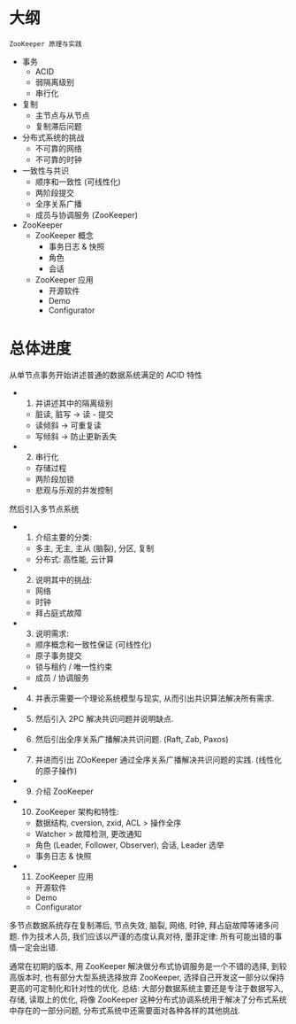 
# 大纲

`ZooKeeper 原理与实践`

- 事务
  - ACID
  - 弱隔离级别
  - 串行化
- 复制
  - 主节点与从节点
  - 复制滞后问题
- 分布式系统的挑战
  - 不可靠的网络
  - 不可靠的时钟
- 一致性与共识
  - 顺序和一致性 (可线性化)
  - 两阶段提交
  - 全序关系广播
  - 成员与协调服务 (ZooKeeper)
- ZooKeeper
  - ZooKeeper 概念
    - 事务日志 & 快照
    - 角色
    - 会话
  - ZooKeeper 应用
    - 开源软件
    - Demo
    - Configurator

# 总体进度

从单节点事务开始讲述普通的数据系统满足的 ACID 特性
- 1. 并讲述其中的隔离级别
  - 脏读, 脏写 -> 读 - 提交
  - 读倾斜 -> 可重复读
  - 写倾斜 -> 防止更新丢失
- 2. 串行化
  - 存储过程
  - 两阶段加锁
  - 悲观与乐观的并发控制

然后引入多节点系统
- 1. 介绍主要的分类:
  - 多主, 无主, 主从 (脑裂), 分区, 复制
  - 分布式: 高性能, 云计算
- 2. 说明其中的挑战:
  - 网络
  - 时钟
  - 拜占庭式故障
- 3. 说明需求:
  - 顺序概念和一致性保证 (可线性化)
  - 原子事务提交
  - 锁与租约 / 唯一性约束
  - 成员 / 协调服务
- 4. 并表示需要一个理论系统模型与现实, 从而引出共识算法解决所有需求.
- 5. 然后引入 2PC 解决共识问题并说明缺点.
- 6. 然后引出全序关系广播解决共识问题. (Raft, Zab, Paxos)
- 7. 并进而引出 ZOoKeeper 通过全序关系广播解决共识问题的实践. (线性化的原子操作)
- 9. 介绍 ZooKeeper
- 10. ZooKeeper 架构和特性:
  - 数据结构, cversion, zxid, ACL > 操作全序
  - Watcher > 故障检测, 更改通知
  - 角色 (Leader, Follower, Observer), 会话, Leader 选举
  - 事务日志 & 快照
- 11. ZooKeeper 应用
  - 开源软件
  - Demo
  - Configurator

多节点数据系统存在复制滞后, 节点失效, 脑裂, 网络, 时钟, 拜占庭故障等诸多问题.
作为技术人员, 我们应该以严谨的态度认真对待, 墨菲定律: 所有可能出错的事情一定会出错.


通常在初期的版本, 用 ZooKeeper 解决做分布式协调服务是一个不错的选择, 到较高版本时, 也有部分大型系统选择放弃 ZooKeeper, 选择自己开发这一部分以保持更高的可定制化和针对性的优化.
总结: 大部分数据系统主要还是专注于数据写入, 存储, 读取上的优化, 将像 ZooKeeper 这种分布式协调系统用于解决了分布式系统中存在的一部分问题, 分布式系统中还需要面对各种各样的其他挑战.
